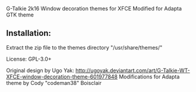 G-Talkie 2k16 Window decoration themes for XFCE 
Modified for Adapta GTK theme


## Installation:


Extract the zip file to the themes directory "/usr/share/themes/"


License: GPL-3.0+


Original design by Ugo Yak: http://ugoyak.deviantart.com/art/G-Talkie-WT-XFCE-window-decoration-theme-601977848
Modifications for Adapta theme by Cody "codeman38" Boisclair
